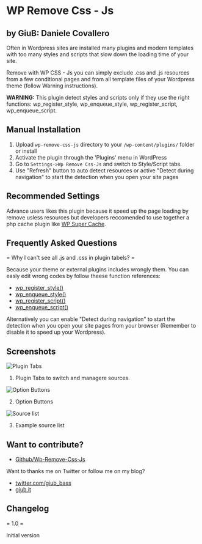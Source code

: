 # WP Remove Css - Js
## by GiuB: Daniele Covallero

Often in Wordpress sites are installed many plugins and modern templates with too many styles and scripts that slow down the loading time of your site.

Remove with WP CSS - Js you can simply exclude .css and .js resources from a few conditional pages and from all template files of your Wordpress theme (follow Warning instructions).

**WARNING:** This plugin detect styles and scripts only if they use the right functions: wp_register_style, wp_enqueue_style, wp_register_script, wp_enqueue_script.

## Manual Installation

1. Upload `wp-remove-css-js` directory to your `/wp-content/plugins/` folder or install
2. Activate the plugin through the 'Plugins' menu in WordPress
3. Go to `Settings->Wp Remove Css-Js` and switch to Style/Script tabs.
4. Use "Refresh" button to auto detect resources or active "Detect during navigation" to start the detection when you open your site pages

## Recommended Settings

Advance users likes this plugin because it speed up the page loading by remove usless resources but developers reccomended to use together a php cache plugin like [WP Super Cache](http://wordpress.org/plugins/wp-super-cache/).

## Frequently Asked Questions

= Why I can't see all .js and .css in plugin tabels? =

Because your theme or external plugins includes wrongly them.
You can easly edit wrong codes by follow theese function references:

* [wp_register_style()](http://codex.wordpress.org/Function_Reference/wp_register_style)
* [wp_enqueue_style()](http://codex.wordpress.org/Function_Reference/wp_enqueue_style)
* [wp_register_script()](http://codex.wordpress.org/Function_Reference/wp_register_script)
* [wp_enqueue_script()](http://codex.wordpress.org/Function_Reference/wp_enqueue_script)

Alternatively you can enable "Detect during navigation" to start the detection when you open your site pages from your browser (Remember to disable it to speed up your Wordpress).

## Screenshots

![Plugin Tabs](http://giub.it/wp-content/uploads/2012/06/screenshot-1.jpg)

1. Plugin Tabs to switch and managere sources.

![Option Buttons](http://giub.it/wp-content/uploads/2012/06/screenshot-2.jpg)

2. Option Buttons

![Source list](http://giub.it/wp-content/uploads/2012/06/screenshot-3.jpg)

3. Example source list

## Want to contribute?

* [Github/Wp-Remove-Css-Js](https://github.com/GiuB/WP-Remove-Css-Js)

Want to thanks me on Twitter or follow me on my blog?

* [twitter.com/giub_bass](http://twitter.com/intent/tweet?text=Thanks+%40Giub_bass+to+help+me+speed+up+my+%23Wordpress+with+%23WP-Remove-Css-Js)
* [giub.it](http://giub.it)

## Changelog

= 1.0 =

Initial version